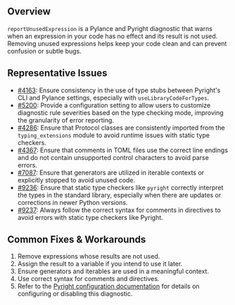 ## Overview

`reportUnusedExpression` is a Pylance and Pyright diagnostic that warns when an expression in your code has no effect and its result is not used. Removing unused expressions helps keep your code clean and can prevent confusion or subtle bugs.

## Representative Issues

-   [#4163](https://github.com/microsoft/pylance-release/issues/4163): Ensure consistency in the use of type stubs between Pyright's CLI and Pylance settings, especially with `useLibraryCodeForTypes`.
-   [#5200](https://github.com/microsoft/pylance-release/issues/5200): Provide a configuration setting to allow users to customize diagnostic rule severities based on the type checking mode, improving the granularity of error reporting.
-   [#4286](https://github.com/microsoft/pyright/issues/4286): Ensure that Protocol classes are consistently imported from the `typing_extensions` module to avoid runtime issues with static type checkers.
-   [#4367](https://github.com/microsoft/pyright/issues/4367): Ensure that comments in TOML files use the correct line endings and do not contain unsupported control characters to avoid parse errors.
-   [#7087](https://github.com/microsoft/pyright/issues/7087): Ensure that generators are utilized in iterable contexts or explicitly stopped to avoid unused code.
-   [#9236](https://github.com/microsoft/pyright/issues/9236): Ensure that static type checkers like `pyright` correctly interpret the types in the standard library, especially when there are updates or corrections in newer Python versions.
-   [#9237](https://github.com/microsoft/pyright/issues/9237): Always follow the correct syntax for comments in directives to avoid errors with static type checkers like Pyright.

## Common Fixes & Workarounds

1. Remove expressions whose results are not used.
2. Assign the result to a variable if you intend to use it later.
3. Ensure generators and iterables are used in a meaningful context.
4. Use correct syntax for comments and directives.
5. Refer to the [Pyright configuration documentation](https://github.com/microsoft/pyright/blob/main/docs/configuration.md#reportUnusedExpression) for details on configuring or disabling this diagnostic.
